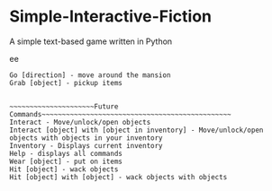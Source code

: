 # Simple-Interactive-Fiction
A simple text-based game written in Python




ee




~~~~~~~~~~~~~~~~~~~~~Working Commands~~~~~~~~~~~~~~~~~~~~~~~~~~~~~~~~~
Go [direction] - move around the mansion
Grab [object] - pickup items


~~~~~~~~~~~~~~~~~~~~~Future Commands~~~~~~~~~~~~~~~~~~~~~~~~~~~~~~~~~~~~~~~~~~~~~~~
Interact - Move/unlock/open objects
Interact [object] with [object in inventory] - Move/unlock/open objects with objects in your inventory
Inventory - Displays current inventory
Help - displays all commands
Wear [object] - put on items
Hit [object] - wack objects
Hit [object] with [object] - wack objects with objects
